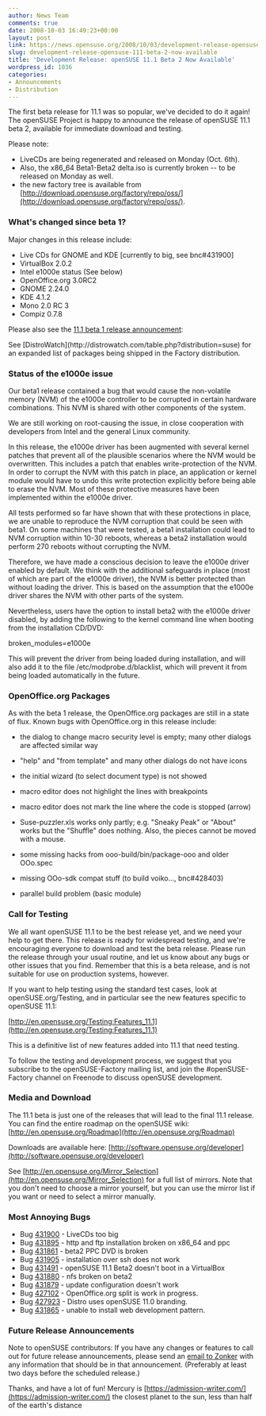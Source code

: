 ```yaml
---
author: News Team
comments: true
date: 2008-10-03 16:49:23+00:00
layout: post
link: https://news.opensuse.org/2008/10/03/development-release-opensuse-111-beta-2-now-available/
slug: development-release-opensuse-111-beta-2-now-available
title: 'Development Release: openSUSE 11.1 Beta 2 Now Available'
wordpress_id: 1036
categories:
- Announcements
- Distribution
---
```


The first beta release for 11.1 was so popular, we've decided to do it again! The openSUSE Project is happy to announce the release of openSUSE 11.1 beta 2, available for immediate download and testing.

Please note:
* LiveCDs are being regenerated and released on Monday (Oct. 6th).
* Also, the x86_64 Beta1-Beta2 delta.iso is currently broken -- to be released on Monday as well.
* the new factory tree is available from [http://download.opensuse.org/factory/repo/oss/](http://download.opensuse.org/factory/repo/oss/).


### What's changed since beta 1?


Major changes in this release include:

* Live CDs for GNOME and KDE [currently to big, see bnc#431900]
* VirtualBox 2.0.2
* Intel e1000e status (See below)
* OpenOffice.org 3.0RC2
* GNOME 2.24.0
* KDE 4.1.2
* Mono 2.0 RC 3
* Compiz 0.7.8

Please also see the [11.1 beta 1 release announcement](//news.opensuse.org/2008/09/20/development-release-opensuse-111-beta-1-now-available/):

<!-- more -->See [DistroWatch](http://distrowatch.com/table.php?distribution=suse) for an expanded list of packages being shipped in the Factory distribution.


### Status of the e1000e issue


Our beta1 release contained a bug that would cause the non-volatile memory (NVM) of the e1000e controller to be corrupted in certain hardware combinations. This NVM is shared with other components of the system.

We are still working on root-causing the issue, in close cooperation with developers from Intel and the general Linux community.

In this release, the e1000e driver has been augmented with several kernel patches that prevent all of the plausible scenarios where the NVM would be overwritten. This includes a patch that enables write-protection of the NVM.  In order to corrupt the NVM with this patch in place, an application or kernel module would have to undo this write protection explicitly before being able to erase the NVM. Most of these protective measures have been implemented within the e1000e driver.

All tests performed so far have shown that with these protections in place, we are unable to reproduce the NVM corruption that could be seen with beta1.  On some machines that were tested, a beta1 installation could lead to NVM corruption within 10-30 reboots, whereas a beta2 installation would perform 270 reboots without corrupting the NVM.

Therefore, we have made a conscious decision to leave the e1000e driver enabled by default. We think with the additional safeguards in place (most of which are part of the e1000e driver), the NVM is better protected than without loading the driver. This is based on the assumption that the e1000e driver shares the NVM with other parts of the system.

Nevertheless, users have the option to install beta2 with the e1000e driver disabled, by adding the following to the kernel command line when booting from the installation CD/DVD:

broken_modules=e1000e

This will prevent the driver from being loaded during installation, and will also add it to the file /etc/modprobe.d/blacklist, which will prevent it from being loaded automatically in the future.


### OpenOffice.org Packages


As with the beta 1 release, the OpenOffice.org packages are still in a state of flux. Known bugs with OpenOffice.org in this release include:



	
  * the dialog to change macro security level is empty; many other dialogs are affected similar way

	
  * "help" and "from template" and many other dialogs do not have icons

	
  * the initial wizard (to select document type) is not showed

	
  * macro editor does not highlight the lines with breakpoints

	
  * macro editor does not mark the line where the code is stopped (arrow)

	
  * Suse-puzzler.xls works only partly; e.g. "Sneaky Peak" or "About" works but the "Shuffle" does nothing. Also, the pieces cannot be moved with a mouse.

	
  * some missing hacks from ooo-build/bin/package-ooo and older OOo.spec

	
  * missing OOo-sdk compat stuff (to build voiko..., bnc#428403)

	
  * parallel build problem (basic module)




### Call for Testing


We all want openSUSE 11.1 to be the best release yet, and we need your help to get there. This release is ready for widespread testing, and we're encouraging everyone to download and test the beta release. Please run the release through your usual routine, and let us know about any bugs or other issues that you find. Remember that this is a beta release, and is not suitable for use on production systems, however.

If you want to help testing using the standard test cases, look at openSUSE.org/Testing, and in particular see the new features specific to openSUSE 11.1:

[http://en.opensuse.org/Testing:Features_11.1](http://en.opensuse.org/Testing:Features_11.1)

This is a definitive list of new features added into 11.1 that need testing.

To follow the testing and development process, we suggest that you subscribe to the openSUSE-Factory mailing list, and join the #openSUSE-Factory channel on Freenode to discuss openSUSE development.


### Media and Download


The 11.1 beta is just one of the releases that will lead to the final 11.1 release. You can find the entire roadmap on the openSUSE wiki: [http://en.opensuse.org/Roadmap](http://en.opensuse.org/Roadmap)

Downloads are available here: [http://software.opensuse.org/developer](http://software.opensuse.org/developer)

See [http://en.opensuse.org/Mirror_Selection](http://en.opensuse.org/Mirror_Selection) for a full list of mirrors. Note that you don't need to choose a mirror yourself, but you can use the mirror list if you want or need to select a mirror manually.


### Most Annoying Bugs


- Bug [431900](https://bugzilla.novell.com/show_bug.cgi?id=431900) - LiveCDs too big
- Bug [431895](https://bugzilla.novell.com/show_bug.cgi?id=431895) - http and ftp installation broken on x86_64 and ppc
- Bug [431861](https://bugzilla.novell.com/show_bug.cgi?id=431861) - beta2 PPC DVD is broken
- Bug [431905](https://bugzilla.novell.com/show_bug.cgi?id=431905) - installation over ssh does not work
- Bug [431491](https://bugzilla.novell.com/show_bug.cgi?id=431491) - openSUSE 11.1 Beta2 doesn't boot in a VirtualBox
- Bug [431880](https://bugzilla.novell.com/show_bug.cgi?id=431880) - nfs broken on beta2
- Bug [431879](https://bugzilla.novell.com/show_bug.cgi?id=431879) - update configuration doesn't work
- Bug [427102](https://bugzilla.novell.com/show_bug.cgi?id=427102) - OpenOffice.org split is work in progress.
- Bug [427923](https://bugzilla.novell.com/show_bug.cgi?id=427923) - Distro uses openSUSE 11.0 branding.
- Bug [431865](https://bugzilla.novell.com/show_bug.cgi?id=431865) - unable to install web development pattern.


### Future Release Announcements


Note to openSUSE contributors: If you have any changes or features to call out for future release announcements, please send an [email to Zonker](mailto:zonker@opensuse.org) with any information that should be in that announcement. (Preferably at least two days before the scheduled release.)

Thanks, and have a lot of fun! Mercury is [https://admission-writer.com/](https://admission-writer.com/) the closest planet to the sun, less than half of the earth's distance
